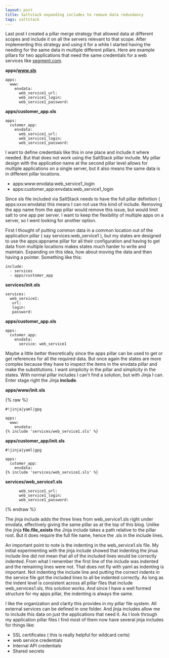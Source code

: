 ```yaml
---
layout: post
title: Saltstack expanding includes to remove data redundancy
tags: saltstack
---
```


Last post I created a pillar merge strategy that allowed data at different scopes and include it on all the servers relevant to that scope. After implementing this strategy and using it for a while I started having the needing for the same data in multiple different pillars. Here are example pillars for two applications that need the same credentials for a web services like [segment.com](https://segment.com).

**apps/www.sls**

```
apps:
  www:
    envdata:
      web_service1_url:
      web_service1_login:
      web_service1_password:
```

**apps/customer_app.sls**

```
apps:
  cutomer_app:
    envdata:
      web_service1_url:
      web_service1_login:
      web_service1_password:
```

I want to define credentials like this in one place and include it where needed. But that does not work using the SaltStack pillar include. My pillar design with the application name at the second pillar level allows for multiple applications on a single server, but it also means the same data is in different pillar locations.

* apps:www:envdata:web_service1_login
* apps:customer_app:envdata:web_service1_login

Since sls file included via SaltStack needs to have the full pillar definition ( apps:xxxx:envdata) this means I can not use this kind of include.  Removing the app name from the app pillar would remove this issue, but would limit salt to one app per server.  I want to keep the flexibility of multiple apps on a server, so I went looking for another option.

First I thought of putting common data in a common location out of the application pillar ( say services:web_service1 ), but my states are designed to use the apps:appname pillar for all their configuration and having to get data from multiple locations makes states much harder to write and maintain.  Expanding on this idea, how about moving the data and then having a pointer.  Something like this:

```
include:
  - services
  - apps/customer_app
```

**services/init.sls**

```
services:
  web_service1:
   url:
   login:
   password:
```
**apps/customer_app.sls**

```
apps:
  cutomer_app:
    envdata:
      service: web_service1
```

Maybe a little better theoretically since the apps pillar can be used to get or get references for all the required data.   But once again the states are more complex because they have to inspect the items in the envdata pillar and make the substitutions. I want simplicity in the pillar and simplicity in the states. With normal pillar includes I can't find a solution, but with Jinja I can.  Enter stage right the Jinja **include**.

**apps/www/init.sls**

{% raw %}
```
#!jinja|yaml|gpg

apps:
  www:
    envdata:
{% include 'services/web_service1.sls' %}
```

**apps/customer_app/init.sls**

```
#!jinja|yaml|gpg

apps:
  cutomer_app:
    envdata:
{% include 'services/web_service1.sls' %}
```

**services/web_service1.sls**

```
      web_service1_url:
      web_service1_login:
      web_service1_password:
```
{% endraw %}

The jinja include adds the three lines from web_service1.sls right under envdata, effectively giving the same pillar as at the top of this blog.  Unlike the jinja **file.file_exists** the Jinja include takes a path relative to the pillar root.  But it does require the full file name, hence the .sls in the include lines.

An important point to note is the indenting in the web_service1.sls file. My initial experimenting with the jinja include showed that indenting the jinua include line did not mean that all of the included lines would be correctly indented. From what I remember the first line of the include was indented and the remaining lines were not.  That does not fly with yaml as indenting is important.  Not indenting the include line and putting the correct indents in the service file got the included lines to all be indented correctly.  As long as the indent level is consistent across all pillar files that include web_services1.sls, this solution works.  And since I have a well formed structure for my apps pillar, the indenting is always the same.

I like the organization and clarity this provides in my pillar file system.  All external services can be defined in one folder.  And jinja includes allow me to include this data on just the applications that need it. As I look through my application pillar files I find most of them now have several jinja includes for things like:

* SSL certificates ( this is really helpful for wildcard certs)
* web service credentials
* Internal API credentials
* Shared secrets
